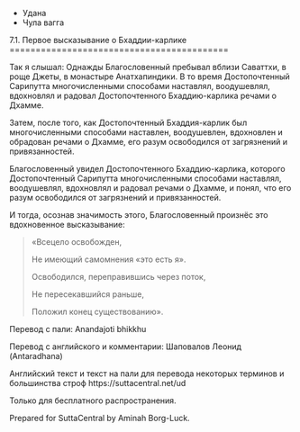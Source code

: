 









* Удана
* Чула вагга


7\.1\. Первое высказывание о Бхаддии\-карлике
\=\=\=\=\=\=\=\=\=\=\=\=\=\=\=\=\=\=\=\=\=\=\=\=\=\=\=\=\=\=\=\=\=\=\=\=\=\=\=\=\=\=



Так я слышал: Однажды Благословенный пребывал вблизи Саваттхи, в роще Джеты, в монастыре Анатхапиндики\. В то время Достопочтенный Сарипутта многочисленными способами наставлял, воодушевлял, вдохновлял и радовал Достопочтенного Бхаддию\-карлика речами о Дхамме\.


Затем, после того, как Достопочтенный Бхаддия\-карлик был многочисленными способами наставлен, воодушевлен, вдохновлен и обрадован речами о Дхамме, его разум освободился от загрязнений и привязанностей\.


Благословенный увидел Достопочтенного Бхаддию\-карлика, которого Достопочтенный Сарипутта многочисленными способами наставлял, воодушевлял, вдохновлял и радовал речами о Дхамме, и понял, что его разум освободился от загрязнений и привязанностей\.


И тогда, осознав значимость этого, Благословенный произнёс это вдохновенное высказывание:



> «Всецело освобожден,  
> 
> Не имеющий самомнения «это есть я»\.  
> 
> Освободился, переправившись через поток,  
> 
> Не пересекавшийся раньше,  
> 
> Положил конец существованию»\.



Перевод с пали: Anandajoti bhikkhu


Перевод с английского и комментарии: Шаповалов Леонид \(Antaradhana\)


Английский текст и текст на пали для перевода некоторых терминов и большинства строф https://suttacentral\.net/ud


  

Только для бесплатного распространения\.


  

Prepared for SuttaCentral by Aminah Borg\-Luck\.






